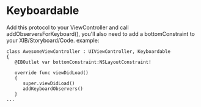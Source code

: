# Keyboardable

Add this protocol to your ViewController and call addObserversForKeyboard(), you'll also need to add a bottomConstraint to your XIB/Storyboard/Code. example:

```
class AwesomeViewController : UIViewController, Keyboardable
{
   @IBOutlet var bottomConstraint:NSLayoutConstraint!
   
   override func viewDidLoad()
   {
      super.viewDidLoad()
      addKeyboardObservers()
   }
...
```

